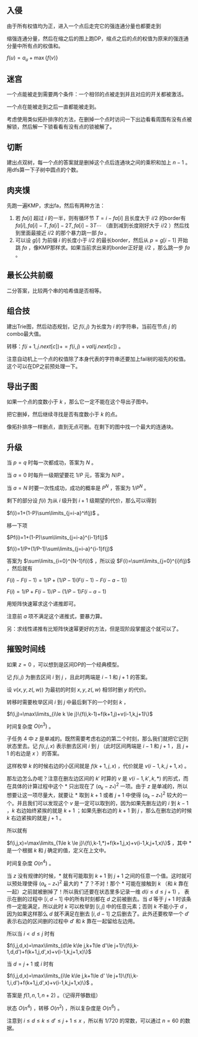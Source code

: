 ## 入侵

由于所有权值均为正，进入一个点后走完它的强连通分量也都要走到

缩强连通分量，然后在缩之后的图上跑DP，缩点之后的点的权值为原来的强连通分量中所有点的权值和。

$f(u)=a_u+\max\{f(v)\}$ 

## 迷宫

一个点能被走到需要两个条件：一个相邻的点被走到并且对应的开关都被激活。

一个点在能被走到之后一直都能被走到。

考虑使用类似拓扑排序的方法，在删掉一个点时访问一下出边看看周围有没有点被解锁，然后解一下锁看看有没有点的锁被解了。

## 切断

建出点双树，每一个点的答案就是删掉这个点后连通块之间的乘积和加上 $n-1$ 。用dfs算一下子树中圆点的个数。

## 肉夹馍

先跑一遍KMP，求出fa，然后有两种方法：

1. 若 $fa[i]$ 超过 $i$ 的一半，则有循环节 $T=i-fa[i]$ 且长度大于 $i/2$ 的border有 $fa[i],fa[i]-T,fa[i]-2T,fa[i]-3T\cdots$ （直到减到长度刚好大于 $i/2$ ）然后找到里面最接近 $i/2$ 的那个暴力跳一部 $fa$ 。
2. 可以设 $g[i]$ 为前缀 $i$ 的长度小于 $i/2$ 的最长border，然后从 $p=g[i-1]$ 开始跳 $fa$ ，像KMP那样求。如果当前求出来的border正好是 $i/2$ ，那么跳一步 $fa$ 。

## 最长公共前缀

二分答案，比较两个串的哈希值是否相等。

## 组合技

建出Trie图，然后动态规划，记 $f(i,j)$ 为长度为 $i$ 的字符串，当前在节点 $j$ 的combo最大值。

转移：$f(i+1,j.next[c])+=f(i,j)+val(j.next[c])$ 。

注意自动机上一个点的权值除了本身代表的字符串还要加上fail树的祖先的权值。这个可以在DP之前预处理一下。

## 导出子图

如果一个点的度数小于 $k$ ，那么它一定不能在这个导出子图中。

把它删掉，然后继续寻找是否有度数小于 $k$ 的点。

像拓扑排序一样删点，直到无点可删。在剩下的图中找一个最大的连通块。

## 升级

当 $p=q$ 时每一次都成功，答案为 $N$ 。

当 $a=0$ 时每升一级期望要花 $1/P$ 元，答案为 $N/P$ 。

当 $a=N$ 时要一次性成功，成功的概率是 $P^N$ ，答案为 $1/P^N$ 。

剩下的部分设 $f(i)$ 为从 $i$ 级升到 $i+1$ 级期望的代价，那么可以得到

$f(i)=1+(1-P)\sum\limits_{j=i-a}^if(j)$ 。

移一下项

$Pf(i)=1+(1-P)\sum\limits_{j=i-a}^{i-1}f(j)$

$f(i)=1/P+(1/P-1)\sum\limits_{j=i-a}^{i-1}f(j)$

答案为 $\sum\limits_{i=0}^{N-1}f(i)$ ，所以设 $F(i)=\sum\limits_{j=0}^{i}f(j)$ ，然后就有

$F(i)-F(i-1)=1/P+(1/P-1)(F(i-1)-F(i-a-1))$

$F(i)=1/P+F(i-1)/P-(1/P-1)F(i-a-1)$

用矩阵快速幂求这个递推即可。

注意前 $a$ 项不满足这个递推式，要暴力算。

另：求线性递推有比矩阵快速幂更好的方法，但是现阶段掌握这个就可以了。

## 摧毁时间线

如果 $z=0$ ，可以想到是区间DP的一个经典模型。

记 $f(i,j)$ 为删去区间 $i$ 到 $j$ ，且此时两端是 $i-1$ 和 $j+1$ 的答案。

设 $v(x,y,z(,w))$ 为最初的时刻 $x,y,z(,w)$ 相邻时删 $y$ 的代价。

转移时需要枚举区间 $i$ 到 $j$ 中最后剩下的一个时刻 $k$ ，

$f(i,j)=\max\limits_{i\le k \le j}\{f(i,k-1)+f(k+1,j)+v(i-1,k,j+1)\}$ 

时间复杂度 $O(n^3)$ 。

子任务 4 中 $z$ 是单减的。既然需要考虑右边的第二个时刻，那么我们就把它记到状态里去。记 $f(i,j,x)$ 表示删去区间 $i$ 到 $j$ （此时区间两端是 $i-1$ 和 $j+1$ ，且 $j+1$ 的右边是 $x$ ）的答案。

这样枚举 $k$ 的时候右边的小区间就是 $f(k+1,j,x)$ ，代价就是 $v(i-1,k,j+1,x)$ 。

那左边怎么办呢？注意在删左边区间的 $k'$ 时算的 $v$ 是 $v(i-1,k',k,*)$ 的形式，而在具体的计算过程中这个 $*$ 只出现在了 $(a_k-z_*)^2$ 一项。由于 $z$ 是单减的，所以想要让这一项尽量大，就要让 $*$ 取到 $k+1$ 或者 $j+1$ 中使得 $(a_k-z_*)^2$ 较大的一个。并且我们可以发现这个 $v$ 是一定可以取到的，因为如果先删左边的 $i$ 到 $k-1$ ，$k$ 右边始终紧挨的就是 $k+1$ ；如果先删右边的 $k+1$ 到 $j$ ，那么在删左边的时候 $k$ 右边紧挨的就是 $j+1$ 。

所以就有

$f(i,j,x)=\max\limits_{1\le k \le j}\{f(i,k-1,*)+f(k+1,j,x)+v(i-1,k,j+1,x)\}$ ，其中 $*$ 是一个根据 $k$ 和 $j$ 确定的值，定义在上文中。

时间复杂度 $O(n^4)$ 。

当 $z$ 没有规律的时候，$*$ 就有可能取到 $k+1$ 到 $j+1$ 之间的任意一个值。这时就可以预处理使得 $(a_k-z_*)^2$ 最大的 $*$ 了？不对！那个 $*$ 可能在接触到 $k$ （和 $k$ 靠在一起）之前就被删掉了！所以我们还要在状态里多记录一维 $d(i\le d\le j+1)$ ， 表示在删的过程中 $[i,d-1]$ 中的所有时刻都在 $d$ 之前被删去。当 $d$ 等于 $j+1$ 时该条件一定能满足，所以此时 $k$ 可以枚举到 $[i,j]$ 中的任意元素；否则 $k$ 不能小于 $d$ ，因为如果这样那么 $d$ 就不满足在删去 $[i,d-1]$ 之后删去了。此外还要枚举一个 $d'$ 表示右边的区间删的过程中 $d'$ 和 $k$ 靠在一起留给左边用。

所以当 $i< d\le j$ 时有

$f(i,j,d,x)=\max\limits_{d\le k\le j,k+1\le d'\le j+1}\{f(i,k-1,d,d')+f(k+1,j,d',x)+v(i-1,k,j+1,x)\}$

当 $d=j+1$ 或 $i$ 时有

$f(i,j,d,x)=\max\limits_{i\le k\le j,k+1\le d' \le j+1}\{f(i,k-1,i,d')+f(k+1,j,d',x)+v(i-1,k,j+1,x)\}$ 。

答案是 $f(1,n,1,n+2)$ 。（记得开够数组）

状态 $O(n^4)$ ，转移 $O(n^2)$ ，所以复杂度是 $O(n^6)$ 。

注意到 $i\le d \le k \le d' \le j+1 \le x$ ，所以有 $1/720$ 的常数，可以通过 $n=60$ 的数据。



